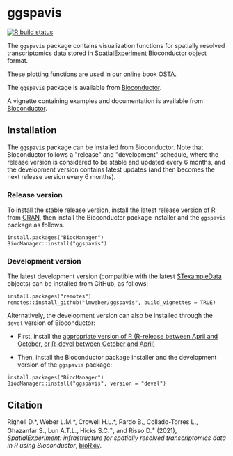 # ggspavis

[![R build status](https://github.com/lmweber/ggspavis/workflows/R-CMD-check-bioc/badge.svg)](https://github.com/lmweber/ggspavis/actions)

The `ggspavis` package contains visualization functions for spatially resolved transcriptomics data stored in [SpatialExperiment](https://bioconductor.org/packages/SpatialExperiment) Bioconductor object format.

These plotting functions are used in our online book [OSTA](https://lmweber.org/OSTA-book/).

The `ggspavis` package is available from [Bioconductor](https://bioconductor.org/packages/ggspavis).

A vignette containing examples and documentation is available from [Bioconductor](https://bioconductor.org/packages/ggspavis).


## Installation

The `ggspavis` package can be installed from Bioconductor. Note that Bioconductor follows a "release" and "development" schedule, where the release version is considered to be stable and updated every 6 months, and the development version contains latest updates (and then becomes the next release version every 6 months).


### Release version

To install the stable release version, install the latest release version of R from [CRAN](https://cran.r-project.org/), then install the Bioconductor package installer and the `ggspavis` package as follows.

```
install.packages("BiocManager")
BiocManager::install("ggspavis")
```

### Development version

The latest development version (compatible with the latest [STexampleData](https://github.com/lmweber/STexampleData/) objects) can be installed from GitHub, as follows:

```
install.packages("remotes")
remotes::install_github("lmweber/ggspavis", build_vignettes = TRUE)
```

Alternatively, the development version can also be installed through the `devel` version of Bioconductor:

- First, install the [appropriate version of R (R-release between April and October, or R-devel between October and April)](http://bioconductor.org/developers/how-to/useDevel/)

- Then, install the Bioconductor package installer and the development version of the `ggspavis` package:

```
install.packages("BiocManager")
BiocManager::install("ggspavis", version = "devel")
```


## Citation

Righell D.\*, Weber L.M.\*, Crowell H.L.\*, Pardo B., Collado-Torres L., Ghazanfar S., Lun A.T.L., Hicks S.C.<sup>+</sup>, and Risso D.<sup>+</sup> (2021), *SpatialExperiment: infrastructure for spatially resolved transcriptomics data in R using Bioconductor*, [bioRxiv](https://www.biorxiv.org/content/10.1101/2021.01.27.428431v2).


